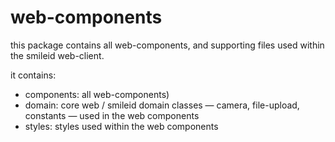# web-components

this package contains all web-components, and supporting files used within the
smileid web-client.

it contains:
- components: all web-components)
- domain: core web / smileid domain classes — camera, file-upload, constants — used
  in the web components
- styles: styles used within the web components
